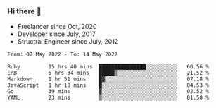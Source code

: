 ### Hi there 👋

- Freelancer since Oct, 2020
- Developer since July, 2017
- Structral Engineer since July, 2012

<!--START_SECTION:waka-->

```text
From: 07 May 2022 - To: 14 May 2022

Ruby         15 hrs 40 mins  ███████████████░░░░░░░░░░   60.56 %
ERB          5 hrs 34 mins   █████▒░░░░░░░░░░░░░░░░░░░   21.52 %
Markdown     1 hr 51 mins    █▓░░░░░░░░░░░░░░░░░░░░░░░   07.18 %
JavaScript   1 hr 10 mins    █░░░░░░░░░░░░░░░░░░░░░░░░   04.53 %
Go           39 mins         ▓░░░░░░░░░░░░░░░░░░░░░░░░   02.52 %
YAML         23 mins         ▒░░░░░░░░░░░░░░░░░░░░░░░░   01.50 %
```

<!--END_SECTION:waka-->
